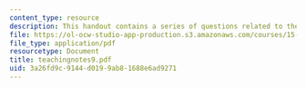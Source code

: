 ```yaml
---
content_type: resource
description: This handout contains a series of questions related to the case study.
file: https://ol-ocw-studio-app-production.s3.amazonaws.com/courses/15-967-managing-and-volunteering-in-the-non-profit-sector-spring-2005/3a26fd9c9144d0199ab81688e6ad9271_teachingnotes9.pdf
file_type: application/pdf
resourcetype: Document
title: teachingnotes9.pdf
uid: 3a26fd9c-9144-d019-9ab8-1688e6ad9271
---
```

